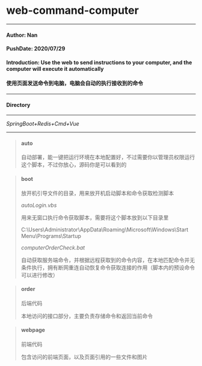 # web-command-computer

------

#### Author: Nan

#### PushDate: 2020/07/29

#### Introduction: Use the web to send instructions to your computer, and the computer will execute it automatically

#### 使用页面发送命令到电脑，电脑会自动的执行接收到的命令

---------

#### Directory

------

*SpringBoot+Redis+Cmd+Vue*

------

> #### auto
>
> 自动部署，能一键把运行环境在本地配置好，不过需要你以管理员权限运行这个脚本，不过你放心，源码你是可以看到的

> #### boot
>
> 放开机引导文件的目录，用来放开机启动脚本和命令获取检测脚本
>
> *autoLogin.vbs* 
>
> 用来无窗口执行命令获取脚本，需要将这个脚本放到以下目录里
>
> C:\Users\Administrator\AppData\Roaming\Microsoft\Windows\Start Menu\Programs\Startup
>
> *computerOrderCheck.bat* 
>
> 自动获取服务端命令，并根据远程获取到的命令内容，在本地匹配命令并无条件执行，拥有断网重连自动恢复命令获取连接的作用（脚本内的预设命令可以进行修改）

> #### order
>
> 后端代码
>
> 本地访问的接口部分，主要负责存储命令和返回当前命令

> #### webpage
>
> 前端代码
>
> 包含访问的前端页面，以及页面引用的一些文件和图片





